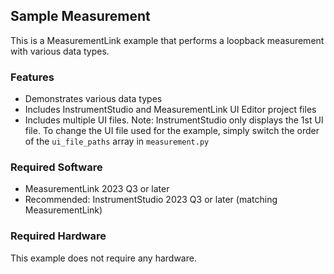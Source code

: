 ## Sample Measurement

This is a MeasurementLink example that performs a loopback measurement with
various data types.

### Features

- Demonstrates various data types
- Includes InstrumentStudio and MeasurementLink UI Editor project files
- Includes multiple UI files. Note: InstrumentStudio only displays the 1st UI
  file. To change the UI file used for the example, simply switch the order of
  the `ui_file_paths` array in `measurement.py`

### Required Software

- MeasurementLink 2023 Q3 or later
- Recommended: InstrumentStudio 2023 Q3 or later (matching MeasurementLink)

### Required Hardware

This example does not require any hardware.